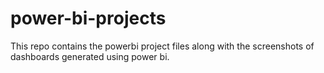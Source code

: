 # power-bi-projects
This repo contains the powerbi project files along with the screenshots of dashboards generated using power bi. 
